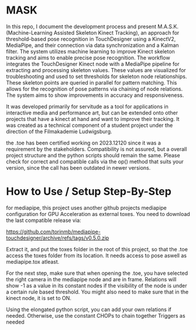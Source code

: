 # MASK

In this repo, I document the development process and present M.A.S.K. (Machine-Learning Assisted Skeleton Kinect Tracking), an approach for threshold-based pose recognition in TouchDesigner using a KinectV2, MediaPipe, and their connection via data synchronization and a Kalman filter. The system utilizes machine learning to improve Kinect skeleton tracking and aims to enable precise pose recognition. The workflow integrates the TouchDesigner Kinect node with a MediaPipe pipeline for extracting and processing skeleton values. These values are visualized for troubleshooting and used to set thresholds for skeleton node relationships. These skeleton points are queried in parallel for pattern matching. This allows for the recognition of pose patterns via chaining of node relations. The system aims to show improvements in accuracy and responsiveness. 

It was developed primarily for servitude as a tool for applications in interactive media and performance art, but can be extended onto other projects that have a kinect at hand and want to improve their tracking. It was created as a technical component of a student project under the direction of the Filmakademie Ludwigsburg.

the .toe has been certified working on 2023.12120 since it was a requirement by the stakeholders. Compatibility is not assured, but a overall project structure and the python scripts should remain the same. Please check for correct and compatible calls via the op() method that suits your version, since the call has been outdated in newer versions.

# How to Use / Setup Step-By-Step
for mediapipe, this project uses another github projects mediapipe configuration for GPU Acceleration as external toxes. You need to download the last compatible release via:

https://github.com/torinmb/mediapipe-touchdesigner/archive/refs/tags/v0.5.0.zip

Extract it, and put the toxes folder in the root of this project, so that the .toe access the toxes folder from its location. It needs access to pose aswell as mediapipe.tox atleast.

For the next step, make sure that when opening the .toe, you have selected the right camera in the mediapipe node and are in frame. Relations will show -1 as a value in its constant nodes if the visibility of the node is under a certain rule based threshold. You might also need to make sure that in the kinect node, it is set to ON.

Using the elongated python script, you can add your own relations if needed. 
Otherwise, use the constant CHOPs to chain together Triggers as needed
